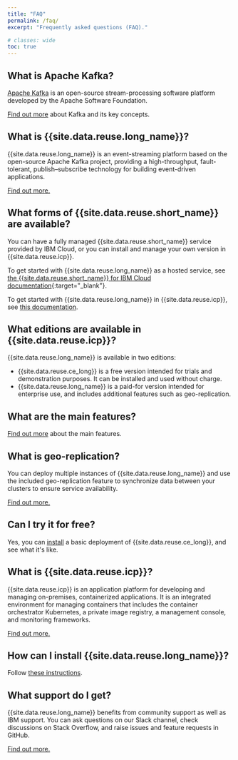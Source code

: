 ```yaml
---
title: "FAQ"
permalink: /faq/
excerpt: "Frequently asked questions (FAQ)."

# classes: wide
toc: true
---
```

## What is Apache Kafka?

[Apache Kafka](https://kafka.apache.org/intro) is an open-source stream-processing software platform developed by the Apache Software Foundation.

[Find out more](../about/key-concepts/) about Kafka and its key concepts.

## What is {{site.data.reuse.long_name}}?

{{site.data.reuse.long_name}} is an event-streaming platform based on the open-source Apache Kafka project, providing a high-throughput, fault-tolerant, publish–subscribe technology for building event-driven applications.

[Find out more.](../about/overview/)

## What forms of {{site.data.reuse.short_name}} are available?

You can have a fully managed {{site.data.reuse.short_name}} service provided by IBM Cloud, or you can install and manage your own version in {{site.data.reuse.icp}}.

To get started with {{site.data.reuse.long_name}} as a hosted service, see [the {{site.data.reuse.short_name}} for IBM Cloud documentation](https://console.bluemix.net/docs/services/EventStreams/index.html){:target="_blank"}.

To get started with {{site.data.reuse.long_name}} in {{site.data.reuse.icp}}, see [this documentation](../).


## What editions are available in {{site.data.reuse.icp}}?

{{site.data.reuse.long_name}} is available in two editions:
* {{site.data.reuse.ce_long}} is a free version intended for trials and demonstration purposes. It can be installed and used without charge.
* {{site.data.reuse.long_name}} is a paid-for version intended for enterprise use, and includes additional features such as geo-replication.

## What are the main features?

[Find out more](../about/overview/) about the main features.

## What is geo-replication?

You can deploy multiple instances of {{site.data.reuse.long_name}} and use the included geo-replication feature to synchronize data between your clusters to ensure service availability.

[Find out more.](../georeplication/about/)

## Can I try it for free?

Yes, you can [install](../installing/trying-out/) a basic deployment of {{site.data.reuse.ce_long}}, and see what it's like.

## What is {{site.data.reuse.icp}}?

{{site.data.reuse.icp}} is an application platform for developing and managing on-premises, containerized applications. It is an integrated environment for managing containers that includes the container orchestrator Kubernetes, a private image registry, a management console, and monitoring frameworks.

[Find out more.](https://www.ibm.com/support/knowledgecenter/SSBS6K_3.1.1/getting_started/overview.html)

## How can I install {{site.data.reuse.long_name}}?

Follow [these instructions](../installing/installing).

## What support do I get?

{{site.data.reuse.long_name}} benefits from community support as well as IBM support. You can ask questions on our Slack channel, check discussions on Stack Overflow, and raise issues and feature requests in GitHub.

[Find out more.](../support)
